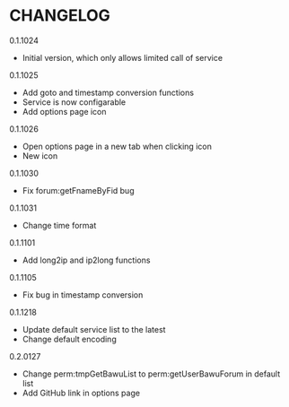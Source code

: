 CHANGELOG
==========
0.1.1024 
* Initial version, which only allows limited call of service

0.1.1025
* Add goto and timestamp conversion functions
* Service is now configarable
* Add options page icon

0.1.1026
* Open options page in a new tab when clicking icon
* New icon

0.1.1030
* Fix forum:getFnameByFid bug

0.1.1031
* Change time format

0.1.1101
* Add long2ip and ip2long functions

0.1.1105
* Fix bug in timestamp conversion

0.1.1218
* Update default service list to the latest
* Change default encoding

0.2.0127
* Change perm:tmpGetBawuList to perm:getUserBawuForum in default list
* Add GitHub link in options page
